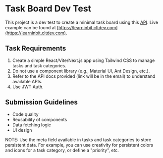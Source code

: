 # Task Board Dev Test

This project is a dev test to create a minimal task board using this [API](https://task-api.learninbit.app/redoc/). Live example can be found at [https://learninbit.cltdev.com](https://learninbit.cltdev.com).

## Task Requirements

1. Create a simple React/Vite/Next.js app using Tailwind CSS to manage tasks and task categories.
2. Do not use a component library (e.g., Material UI, Ant Design, etc.).
3. Refer to the API docs provided (link will be in the email) to understand available APIs.
4. Use JWT Auth.

## Submission Guidelines
- Code quality
- Reusability of components
- Data fetching logic
- UI design

NOTE: Use the meta field available in tasks and task categories to store persistent data. For example, you can use creativity for persistent colors and icons for a task category, or define a "priority", etc.
